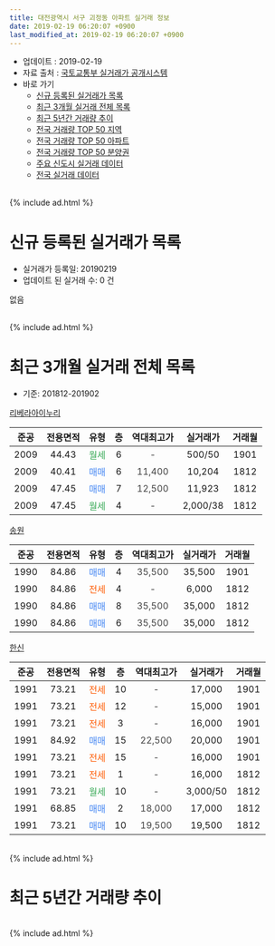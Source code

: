 ```yaml
---
title: 대전광역시 서구 괴정동 아파트 실거래 정보
date: 2019-02-19 06:20:07 +0900
last_modified_at: 2019-02-19 06:20:07 +0900
---
```


* 업데이트 : 2019-02-19
* 자료 출처 : [국토교통부 실거래가 공개시스템](http://rt.molit.go.kr)
* 바로 가기
    * [신규 등록된 실거래가 목록](#신규-등록된-실거래가-목록)
    * [최근 3개월 실거래 전체 목록](#최근-3개월-실거래-전체-목록)
    * [최근 5년간 거래량 추이](#최근-5년간-거래량-추이)
    * [전국 거래량 TOP 50 지역](https://inasie.github.io/apt-trade-info/최근-3개월-전국에서-가장-거래가-많이-발생한-지역)
    * [전국 거래량 TOP 50 아파트](https://inasie.github.io/apt-trade-info/최근-3개월-전국에서-가장-거래가-많이-발생한-아파트)
    * [전국 거래량 TOP 50 분양권](https://inasie.github.io/apt-trade-info/최근-3개월-전국에서-가장-거래가-많이-발생한-분양권)
    * [주요 신도시 실거래 데이터](https://inasie.github.io/apt-trade-info/주요-신도시)
    * [전국 실거래 데이터](https://inasie.github.io/apt-trade-info/전국)
<br>
{% include ad.html %}
<br>

# 신규 등록된 실거래가 목록
* 실거래가 등록일: 20190219
* 업데이트 된 실거래 수: 0 건

없음

<br>
{% include ad.html %}
<br>

# 최근 3개월 실거래 전체 목록
* 기준: 201812-201902


[리베라아이누리](https://search.naver.com/search.naver?query=%EB%8C%80%EC%A0%84%EA%B4%91%EC%97%AD%EC%8B%9C+%EC%84%9C%EA%B5%AC+%EA%B4%B4%EC%A0%95%EB%8F%99+%EB%A6%AC%EB%B2%A0%EB%9D%BC%EC%95%84%EC%9D%B4%EB%88%84%EB%A6%AC)

|준공|전용면적|유형|층|역대최고가|실거래가|거래월|
|:---:|:---:|:---:|:---:|:---:|:---:|:---:|
|2009|44.43|<span style="color:#34a853">월세</span>|6|<span style="color:#444444">-</span>|500/50|1901|
|2009|40.41|<span style="color:#4285f3">매매</span>|6|<span style="color:#444444">11,400</span>|10,204|1812|
|2009|47.45|<span style="color:#4285f3">매매</span>|7|<span style="color:#444444">12,500</span>|11,923|1812|
|2009|47.45|<span style="color:#34a853">월세</span>|4|<span style="color:#444444">-</span>|2,000/38|1812|

[송원](https://search.naver.com/search.naver?query=%EB%8C%80%EC%A0%84%EA%B4%91%EC%97%AD%EC%8B%9C+%EC%84%9C%EA%B5%AC+%EA%B4%B4%EC%A0%95%EB%8F%99+%EC%86%A1%EC%9B%90)

|준공|전용면적|유형|층|역대최고가|실거래가|거래월|
|:---:|:---:|:---:|:---:|:---:|:---:|:---:|
|1990|84.86|<span style="color:#4285f3">매매</span>|4|<span style="color:#444444">35,500</span>|35,500|1901|
|1990|84.86|<span style="color:#ff5a00">전세</span>|4|<span style="color:#444444">-</span>|6,000|1812|
|1990|84.86|<span style="color:#4285f3">매매</span>|8|<span style="color:#444444">35,500</span>|35,000|1812|
|1990|84.86|<span style="color:#4285f3">매매</span>|6|<span style="color:#444444">35,500</span>|35,000|1812|

[한신](https://search.naver.com/search.naver?query=%EB%8C%80%EC%A0%84%EA%B4%91%EC%97%AD%EC%8B%9C+%EC%84%9C%EA%B5%AC+%EA%B4%B4%EC%A0%95%EB%8F%99+%ED%95%9C%EC%8B%A0)

|준공|전용면적|유형|층|역대최고가|실거래가|거래월|
|:---:|:---:|:---:|:---:|:---:|:---:|:---:|
|1991|73.21|<span style="color:#ff5a00">전세</span>|10|<span style="color:#444444">-</span>|17,000|1901|
|1991|73.21|<span style="color:#ff5a00">전세</span>|12|<span style="color:#444444">-</span>|15,000|1901|
|1991|73.21|<span style="color:#ff5a00">전세</span>|3|<span style="color:#444444">-</span>|16,000|1901|
|1991|84.92|<span style="color:#4285f3">매매</span>|15|<span style="color:#444444">22,500</span>|20,000|1901|
|1991|73.21|<span style="color:#ff5a00">전세</span>|15|<span style="color:#444444">-</span>|16,000|1901|
|1991|73.21|<span style="color:#ff5a00">전세</span>|1|<span style="color:#444444">-</span>|16,000|1812|
|1991|73.21|<span style="color:#34a853">월세</span>|10|<span style="color:#444444">-</span>|3,000/50|1812|
|1991|68.85|<span style="color:#4285f3">매매</span>|2|<span style="color:#444444">18,000</span>|17,000|1812|
|1991|73.21|<span style="color:#4285f3">매매</span>|10|<span style="color:#444444">19,500</span>|19,500|1812|


<br>
{% include ad.html %}
<br>

# 최근 5년간 거래량 추이


<div style="width:100%;">
    <canvas id="deal_progress" height="200"></canvas>
</div>

<script>
new Chart(document.getElementById("deal_progress"), {
    type: 'line',
    data: {
        labels: ['201402','201403','201404','201405','201406','201407','201408','201409','201410','201411','201412','201501','201502','201503','201504','201505','201506','201507','201508','201509','201510','201511','201512','201601','201602','201603','201604','201605','201606','201607','201608','201609','201610','201611','201612','201701','201702','201703','201704','201705','201706','201707','201708','201709','201710','201711','201712','201801','201802','201803','201804','201805','201806','201807','201808','201809','201810','201811','201812','201901','201902'],
        datasets: [{
            label: '매매',
            pointRadius: 1,
            data: [7, 13, 6, 10, 8, 2, 9, 10, 9, 10, 4, 9, 11, 14, 5, 6, 3, 8, 6, 8, 9, 4, 4, 4, 1, 3, 7, 4, 4, 7, 8, 6, 10, 6, 6, 2, 3, 6, 7, 3, 2, 7, 10, 5, 6, 8, 4, 3, 4, 6, 7, 3, 3, 6, 4, 12, 4, 4, 6, 2, 0],
            borderColor: "rgba(255, 201, 14, 1)",
            backgroundColor: "rgba(255, 201, 14, 0.5)",
            fill: false,
            lineTension: 0
        },{
            label: '전월세',
            pointRadius: 1,
            data: [7, 8, 7, 4, 2, 8, 6, 6, 5, 2, 3, 4, 5, 3, 4, 4, 2, 6, 4, 5, 3, 1, 9, 7, 5, 6, 1, 1, 4, 7, 6, 1, 1, 6, 5, 3, 2, 4, 3, 4, 3, 2, 6, 5, 2, 4, 4, 4, 4, 4, 1, 3, 6, 2, 3, 3, 4, 4, 4, 5, 0],
            borderColor: "rgba(0, 141, 185, 1)",
            backgroundColor: "rgba(0, 141, 185, 0.5)",
            fill: false,
            lineTension: 0
        }
        ]
    },
    options: {
        responsive: true,
        title: {
            display: false
        },
        tooltips: {
            mode: 'index',
            intersect: false
        },
        hover: {
            mode: 'nearest',
            intersect: true
        },
        scales: {
            xAxes: [{
                display: true,
                scaleLabel: {
                    display: true,
                    labelString: '년/월'
                }
            }],
            yAxes: [{
                display: true,
                ticks: {
                    suggestedMin: 0,
                },
                scaleLabel: {
                    display: true,
                    labelString: '실거래 수'
                }
            }]
        }
    }
});

</script>


<br>
{% include ad.html %}
<br>

